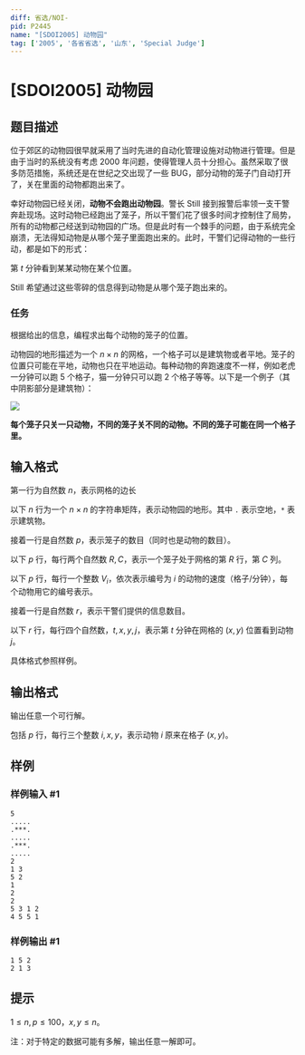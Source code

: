 ```yaml
---
diff: 省选/NOI-
pid: P2445
name: "[SDOI2005] 动物园"
tag: ['2005', '各省省选', '山东', 'Special Judge']
---
```

# [SDOI2005] 动物园
## 题目描述

位于郊区的动物园很早就采用了当时先进的自动化管理设施对动物进行管理。但是由于当时的系统没有考虑 $2000$ 年问题，使得管理人员十分担心。虽然采取了很多防范措施，系统还是在世纪之交出现了一些 BUG，部分动物的笼子门自动打开了，关在里面的动物都跑出来了。

幸好动物园已经关闭，**动物不会跑出动物园**。警长 Still 接到报警后率领一支干警奔赴现场。这时动物已经跑出了笼子，所以干警们花了很多时间才控制住了局势，所有的动物都己经送到动物园的广场。但是此时有一个棘手的问题，由于系统完全崩溃，无法得知动物是从哪个笼子里面跑出来的。此时，干警们记得动物的一些行动，都是如下的形式：

第 $t$ 分钟看到某某动物在某个位置。

Still 希望通过这些零碎的信息得到动物是从哪个笼子跑出来的。

### 任务

根据给出的信息，编程求出每个动物的笼子的位置。

动物园的地形描述为一个 $n\times n$ 的网格，一个格子可以是建筑物或者平地。笼子的位置只可能在平地，动物也只在平地运动。每种动物的奔跑速度不一样，例如老虎一分钟可以跑 $5$ 个格子，猫一分钟只可以跑 $2$ 个格子等等。以下是一个例子（其中阴影部分是建筑物）：

![](https://cdn.luogu.com.cn/upload/pic/1577.png)

**每个笼子只关一只动物，不同的笼子关不同的动物。不同的笼子可能在同一个格子里。**
## 输入格式

第一行为自然数 $n$，表示网格的边长

以下 $n$ 行为一个 $n\times n$ 的字符串矩阵，表示动物园的地形。其中 `.` 表示空地，`*` 表示建筑物。

接着一行是自然数 $p$，表示笼子的数目（同时也是动物的数目）。

以下 $p$ 行，每行两个自然数 $R,C$，表示一个笼子处于网格的第 $R$ 行，第 $C$ 列。

以下 $p$ 行，每行一个整数 $V_i$，依次表示编号为 $i$ 的动物的速度（格子/分钟），每个动物用它的编号表示。

接着一行是自然数 $r$，表示干警们提供的信息数目。

以下 $r$ 行，每行四个自然数，$t,x, y, j$，表示第 $t$ 分钟在网格的 $(x, y)$ 位置看到动物 $j$。

具体格式参照样例。
## 输出格式

输出任意一个可行解。

包括 $p$ 行，每行三个整数 $i,x,y$，表示动物 $i$ 原来在格子 $(x,y)$。
## 样例

### 样例输入 #1
```
5
.....
.***.
.....
.***.
.....
2
1 3
5 2
1
2
2
5 3 1 2
4 5 5 1

```
### 样例输出 #1
```
1 5 2
2 1 3

```
## 提示

$1\leq n,p\leq 100$，$x,y\leq n$。

注：对于特定的数据可能有多解，输出任意一解即可。
